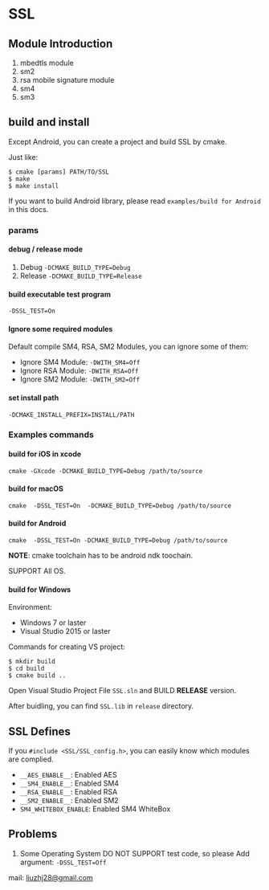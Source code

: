# SSL

## Module Introduction

1. mbedtls module
2. sm2
3. rsa mobile signature module
4. sm4 
5. sm3

## build and install

Except Android,
you can create a project and build SSL by cmake.

Just like:

```
$ cmake [params] PATH/TO/SSL
$ make
$ make install
```

If you want to build Android library,
please read `examples/build for Android` in this docs.

### params

#### debug / release mode

1. Debug `-DCMAKE_BUILD_TYPE=Debug`
2. Release `-DCMAKE_BUILD_TYPE=Release`

#### build executable test program

```
-DSSL_TEST=On
```

#### Ignore some required modules

Default compile SM4, RSA, SM2 Modules,
you can ignore some of them:

- Ignore SM4 Module: `-DWITH_SM4=Off`
- Ignore RSA Module: `-DWITH_RSA=Off`
- Ignore SM2 Module: `-DWITH_SM2=Off`

#### set install path

```
-DCMAKE_INSTALL_PREFIX=INSTALL/PATH
```

### Examples commands


#### build for iOS in xcode

```
cmake -GXcode -DCMAKE_BUILD_TYPE=Debug /path/to/source
```

#### build for macOS

```
cmake  -DSSL_TEST=On  -DCMAKE_BUILD_TYPE=Debug /path/to/source
```

#### build for Android

```
cmake  -DSSL_TEST=On -DCMAKE_BUILD_TYPE=Debug /path/to/source
```

**NOTE**: cmake toolchain has to be android ndk toochain.

SUPPORT All OS.

#### build for Windows

Environment:

- Windows 7 or laster
- Visual Studio 2015 or laster

Commands for creating VS project:

```
$ mkdir build
$ cd build
$ cmake build ..
```

Open Visual Studio Project File `SSL.sln` and BUILD **RELEASE** version.

After buidling, you can find `SSL.lib` in `release` directory.

## SSL Defines

If you `#include <SSL/SSL_config.h>`,
you can easily know which modules are complied.

- `__AES_ENABLE__`: Enabled AES
- `__SM4_ENABLE__`: Enabled SM4
- `__RSA_ENABLE__`: Enabled RSA
- `__SM2_ENABLE__`: Enabled SM2
- `SM4_WHITEBOX_ENABLE`: Enabled SM4 WhiteBox

## Problems

1. Some Operating System DO NOT SUPPORT test code, so please Add argument: `-DSSL_TEST=Off`


mail: liuzhj28@gmail.com
